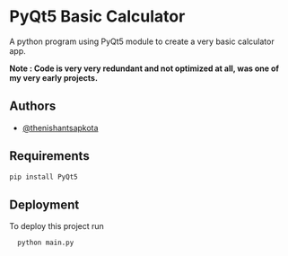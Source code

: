 # PyQt5 Basic Calculator

A python program using PyQt5 module to create a very basic calculator app.

**Note : Code is very very redundant and not optimized at all, was one of my very early projects.**





## Authors

- [@thenishantsapkota](https://www.github.com/thenishantsapkota)



  
## Requirements
```py
pip install PyQt5
```

## Deployment

To deploy this project run

```bash
  python main.py
